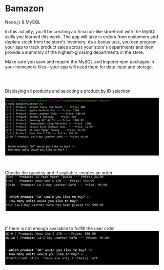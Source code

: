 # Bamazon
Node.js &amp; MySQL


In this activity, you'll be creating an Amazon-like storefront with the MySQL skills you learned this week. The app will take in orders from customers and deplete stock from the store's inventory. As a bonus task, you can program your app to track product sales across your store's departments and then provide a summary of the highest-grossing departments in the store.

Make sure you save and require the MySQL and Inquirer npm packages in your homework files--your app will need them for data input and storage.

<br>
<br>

Displaying all products and selecting a product by ID selection

![Image of products](https://github.com/Codingmamba/Bamazon/blob/master/screenshots/displayingProducts.JPG)

<br>

Checks the quantity and if available, creates an order
![Image of order](https://github.com/Codingmamba/Bamazon/blob/master/screenshots/selectingQuantityAvail.JPG)

<br>

If there is not enough availablle to fullfill the user order
![Image of cancel](https://github.com/Codingmamba/Bamazon/blob/master/screenshots/notEnoughQuantity.JPG)
